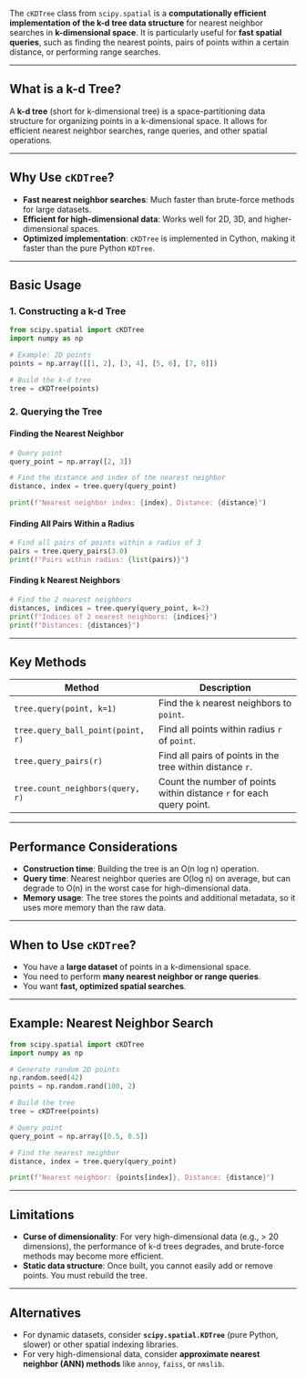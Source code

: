 The `cKDTree` class from `scipy.spatial` is a **computationally efficient implementation of the k-d tree data structure** for nearest neighbor searches in **k-dimensional space**. It is particularly useful for **fast spatial queries**, such as finding the nearest points, pairs of points within a certain distance, or performing range searches.

---

## **What is a k-d Tree?**
A **k-d tree** (short for k-dimensional tree) is a space-partitioning data structure for organizing points in a k-dimensional space. It allows for efficient nearest neighbor searches, range queries, and other spatial operations.

---

## **Why Use `cKDTree`?**
- **Fast nearest neighbor searches**: Much faster than brute-force methods for large datasets.
- **Efficient for high-dimensional data**: Works well for 2D, 3D, and higher-dimensional spaces.
- **Optimized implementation**: `cKDTree` is implemented in Cython, making it faster than the pure Python `KDTree`.

---

## **Basic Usage**
### **1. Constructing a k-d Tree**
```python
from scipy.spatial import cKDTree
import numpy as np

# Example: 2D points
points = np.array([[1, 2], [3, 4], [5, 6], [7, 8]])

# Build the k-d tree
tree = cKDTree(points)
```

### **2. Querying the Tree**
#### **Finding the Nearest Neighbor**
```python
# Query point
query_point = np.array([2, 3])

# Find the distance and index of the nearest neighbor
distance, index = tree.query(query_point)

print(f"Nearest neighbor index: {index}, Distance: {distance}")
```

#### **Finding All Pairs Within a Radius**
```python
# Find all pairs of points within a radius of 3
pairs = tree.query_pairs(3.0)
print(f"Pairs within radius: {list(pairs)}")
```

#### **Finding k Nearest Neighbors**
```python
# Find the 2 nearest neighbors
distances, indices = tree.query(query_point, k=2)
print(f"Indices of 2 nearest neighbors: {indices}")
print(f"Distances: {distances}")
```

---

## **Key Methods**
| Method                     | Description                                                                 |
|----------------------------|-----------------------------------------------------------------------------|
| `tree.query(point, k=1)`   | Find the `k` nearest neighbors to `point`.                                  |
| `tree.query_ball_point(point, r)` | Find all points within radius `r` of `point`.                     |
| `tree.query_pairs(r)`      | Find all pairs of points in the tree within distance `r`.                  |
| `tree.count_neighbors(query, r)` | Count the number of points within distance `r` for each query point. |

---

## **Performance Considerations**
- **Construction time**: Building the tree is an O(n log n) operation.
- **Query time**: Nearest neighbor queries are O(log n) on average, but can degrade to O(n) in the worst case for high-dimensional data.
- **Memory usage**: The tree stores the points and additional metadata, so it uses more memory than the raw data.

---

## **When to Use `cKDTree`?**
- You have a **large dataset** of points in a k-dimensional space.
- You need to perform **many nearest neighbor or range queries**.
- You want **fast, optimized spatial searches**.

---

## **Example: Nearest Neighbor Search**
```python
from scipy.spatial import cKDTree
import numpy as np

# Generate random 2D points
np.random.seed(42)
points = np.random.rand(100, 2)

# Build the tree
tree = cKDTree(points)

# Query point
query_point = np.array([0.5, 0.5])

# Find the nearest neighbor
distance, index = tree.query(query_point)

print(f"Nearest neighbor: {points[index]}, Distance: {distance}")
```

---

## **Limitations**
- **Curse of dimensionality**: For very high-dimensional data (e.g., > 20 dimensions), the performance of k-d trees degrades, and brute-force methods may become more efficient.
- **Static data structure**: Once built, you cannot easily add or remove points. You must rebuild the tree.

---

## **Alternatives**
- For dynamic datasets, consider **`scipy.spatial.KDTree`** (pure Python, slower) or other spatial indexing libraries.
- For very high-dimensional data, consider **approximate nearest neighbor (ANN) methods** like `annoy`, `faiss`, or `nmslib`.
